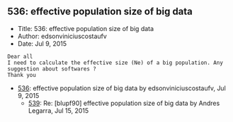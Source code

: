 ## 536: effective population size of big data

- Title: 536: effective population size of big data
- Author: edsonviniciuscostaufv
- Date: Jul 9, 2015
```
Dear all
I need to calculate the effective size (Ne) of a big population. Any suggestion about softwares ?
Thank you

```

- [536](0536.md): effective population size of big data by edsonviniciuscostaufv, Jul 9, 2015
    - [539](0539.md): Re: [blupf90] effective population size of big data by Andres Legarra, Jul 15, 2015
